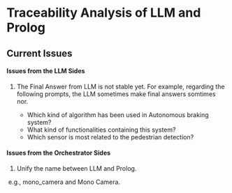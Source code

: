 # Traceability Analysis of LLM and Prolog

## Current Issues

#### Issues from the LLM Sides

1. The Final Answer from LLM is not stable yet. For example, regarding the following prompts, the LLM sometimes make final answers  somtimes nor.

	- Which kind of algorithm has been used in Autonomous braking system?
	- What kind of functionalities containing this system?
	- Which sensor is most related to the pedestrian detection?

#### Issues from the Orchestrator Sides

1. Unify the name between LLM and Prolog.

​	e.g., mono_camera and Mono Camera.

